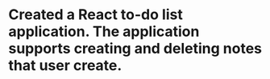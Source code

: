 # Created a React to-do list application. The application supports creating and deleting notes that user create. 
